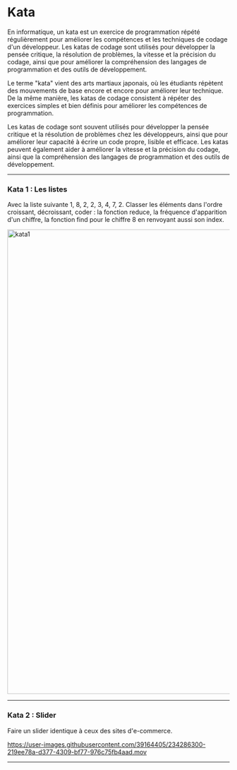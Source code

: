 # Kata

En informatique, un kata est un exercice de programmation répété régulièrement pour améliorer les compétences et les techniques de codage d'un développeur. Les katas de codage sont utilisés pour développer la pensée critique, la résolution de problèmes, la vitesse et la précision du codage, ainsi que pour améliorer la compréhension des langages de programmation et des outils de développement.

Le terme "kata" vient des arts martiaux japonais, où les étudiants répètent des mouvements de base encore et encore pour améliorer leur technique. De la même manière, les katas de codage consistent à répéter des exercices simples et bien définis pour améliorer les compétences de programmation.

Les katas de codage sont souvent utilisés pour développer la pensée critique et la résolution de problèmes chez les développeurs, ainsi que pour améliorer leur capacité à écrire un code propre, lisible et efficace. Les katas peuvent également aider à améliorer la vitesse et la précision du codage, ainsi que la compréhension des langages de programmation et des outils de développement.

----------------

### Kata 1 : Les listes

Avec la liste suivante 1, 8, 2, 2, 3, 4, 7, 2. Classer les éléments dans l'ordre croissant, décroissant, coder : la fonction reduce, la fréquence d'apparition d'un chiffre, la fonction find pour le chiffre 8 en renvoyant aussi son index.


<img width="1052" alt="kata1" src="https://user-images.githubusercontent.com/39164405/234286125-f80f4e29-67d5-4265-af77-af1b55714030.png">


----------------

### Kata 2 : Slider

Faire un slider identique à ceux des sites d'e-commerce.


https://user-images.githubusercontent.com/39164405/234286300-219ee78a-d377-4309-bf77-976c75fb4aad.mov


----------------

